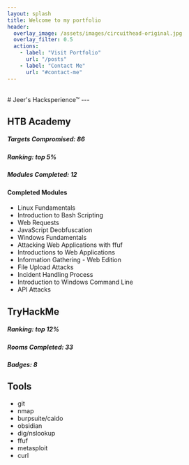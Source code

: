 ```yaml
---
layout: splash
title: Welcome to my portfolio
header:
  overlay_image: /assets/images/circuithead-original.jpg
  overlay_filter: 0.5 
  actions:
    - label: "Visit Portfolio"
      url: "/posts"
    - label: "Contact Me"
      url: "#contact-me"
---
```

<br>
# Jeer's Hacksperience™
---

## HTB Academy

##### Targets Compromised: 86
##### Ranking: top 5%
##### Modules Completed: 12

#### Completed Modules
- Linux Fundamentals
- Introduction to Bash Scripting
- Web Requests
- JavaScript Deobfuscation
- Windows Fundamentals
- Attacking Web Applications with ffuf
- Introductions to Web Applications
- Information Gathering - Web Edition
- File Upload Attacks
- Incident Handling Process
- Introduction to Windows Command Line
- API Attacks


## TryHackMe
<script src="https://tryhackme.com/badge/2153607"></script>
##### Ranking: top 12%
##### Rooms Completed: 33
##### Badges: 8


## Tools
- git
- nmap
- burpsuite/caido
- obsidian
- dig/nslookup
- ffuf
- metasploit
- curl